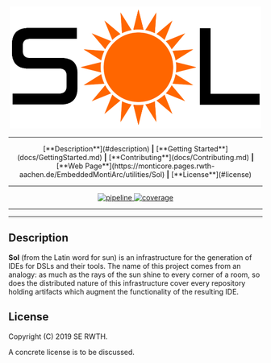 <div align="center">
    <img src="docs/media/images/logo.png" width="500"/>
</div>

<hr/>

<div align="center">
    [**Description**](#description) <b>|</b>
    [**Getting Started**](docs/GettingStarted.md) <b>|</b>
    [**Contributing**](docs/Contributing.md) <b>|</b>
    [**Web Page**](https://monticore.pages.rwth-aachen.de/EmbeddedMontiArc/utilities/Sol) <b>|</b>
    [**License**](#license)
</div>

<hr/>

<div align="center">
    <a href="https://git.rwth-aachen.de/monticore/EmbeddedMontiArc/utilities/Sol/commits/master">
        <img alt="pipeline" src="https://git.rwth-aachen.de/monticore/EmbeddedMontiArc/utilities/Sol/badges/master/pipeline.svg?style=flat-square"/>
    </a>
    <a href="https://git.rwth-aachen.de/monticore/EmbeddedMontiArc/utilities/Sol/commits/master">
        <img alt="coverage" src="https://git.rwth-aachen.de/monticore/EmbeddedMontiArc/utilities/Sol/badges/master/coverage.svg?style=flat-square"/>
    </a>
</div>

<hr/>
<hr/>

## Description
**Sol** (from the Latin word for sun) is an infrastructure for the generation of IDEs for DSLs and their tools. The name
of this project comes from an analogy: as much as the rays of the sun shine to every corner of a room, so does the
distributed nature of this infrastructure cover every repository holding artifacts which augment the functionality of
the resulting IDE.

## License
Copyright (C) 2019 SE RWTH.

A concrete license is to be discussed.